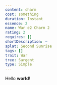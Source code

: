 ```yaml
---
content: charm
cost: something
duration: Instant
essence: 2
name: War e2 Charm 2
rating: 2
requires: []
shortDescription: ~
splat: Second Sunrise
tags: []
trait: War
tree: Sargent
type: Simple
---
```


Hello **world**!
